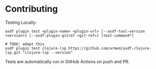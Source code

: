 # Contributing

Testing Locally:

```shell
asdf plugin test <plugin-name> <plugin-url> [--asdf-tool-version <version>] [--asdf-plugin-gitref <git-ref>] [test-command*]

# TODO: adapt this
asdf plugin test clojure-lsp https://github.com/armed/asdf-clojure-lsp.git "clojure-lsp --version"
```

Tests are automatically run in GitHub Actions on push and PR.
